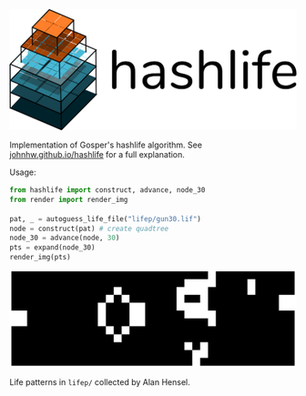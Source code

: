 ![ ](imgs/header.png)

Implementation of Gosper's hashlife algorithm. See [johnhw.github.io/hashlife](johnhw.github.io/hashlife) for a full explanation.

Usage:

```python
from hashlife import construct, advance, node_30
from render import render_img

pat, _ = autoguess_life_file("lifep/gun30.lif")
node = construct(pat) # create quadtree
node_30 = advance(node, 30)
pts = expand(node_30)
render_img(pts)
```

<img src="imgs/gun30_30.png">

Life patterns in `lifep/` collected by Alan Hensel.